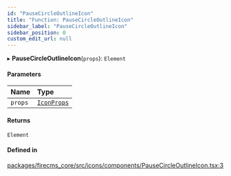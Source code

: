 ```yaml
---
id: "PauseCircleOutlineIcon"
title: "Function: PauseCircleOutlineIcon"
sidebar_label: "PauseCircleOutlineIcon"
sidebar_position: 0
custom_edit_url: null
---
```


▸ **PauseCircleOutlineIcon**(`props`): `Element`

#### Parameters

| Name | Type |
| :------ | :------ |
| `props` | [`IconProps`](../types/IconProps.md) |

#### Returns

`Element`

#### Defined in

[packages/firecms_core/src/icons/components/PauseCircleOutlineIcon.tsx:3](https://github.com/FireCMSco/firecms/blob/d45f3739/packages/firecms_core/src/icons/components/PauseCircleOutlineIcon.tsx#L3)
